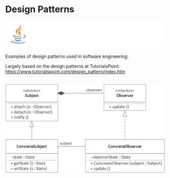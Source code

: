 # Design Patterns
![Java](img/java.png)
<br>
<br>
Examples of design patterns used in software engineering. 

Largely based on the design patterns at TutorialsPoint: https://www.tutorialspoint.com/design_pattern/index.htm
<br>
<br>

![Logo](img/observer.jpg)
